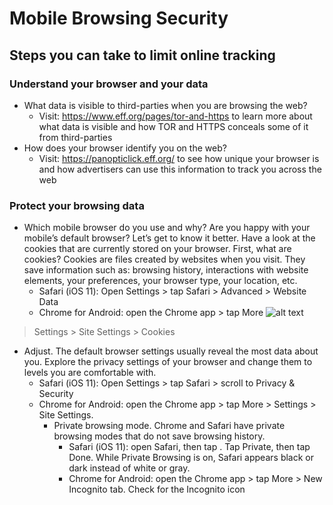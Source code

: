 # Mobile Browsing Security

## Steps you can take to limit online tracking

### Understand your browser and your data

- What data is visible to third-parties when you are browsing the web?
  - Visit: https://www.eff.org/pages/tor-and-https to learn more about what data is visible and how TOR and HTTPS conceals some of it from third-parties
- How does your browser identify you on the web?
  - Visit: https://panopticlick.eff.org/ to see how unique your browser is and how advertisers can use this information to track you across the web
  
### Protect your browsing data
- Which mobile browser do you use and why? Are you happy with your mobile’s default browser? Let’s get to know it better. Have a look at the cookies that are currently stored on your browser. First, what are cookies? Cookies are files created by websites when you visit. They save information such as: browsing history, interactions with website elements, your preferences, your browser type, your location, etc.
   - Safari (iOS 11): Open Settings > tap Safari > Advanced > Website Data
   - Chrome for Android:  open the Chrome app >  tap More ![alt text](https://imgur.com/a/76uLh03 "Chrome more icon")
 > Settings > Site Settings > Cookies
  
- Adjust. The default browser settings usually reveal the most data about you. Explore the privacy settings of your browser and change them to levels you are comfortable with. 
  - Safari (iOS 11): Open Settings > tap Safari > scroll to Privacy & Security 
  - Chrome for Android: open the Chrome app >  tap More > Settings > Site Settings. 
    - Private browsing mode. Chrome and Safari have private browsing modes that do not save browsing history.
      - Safari (iOS 11):  open Safari, then tap . Tap Private, then tap Done. While Private Browsing is on, Safari appears black or dark instead of white or gray.
      - Chrome for Android: open the Chrome app >  tap More > New Incognito tab. Check for the Incognito icon 
